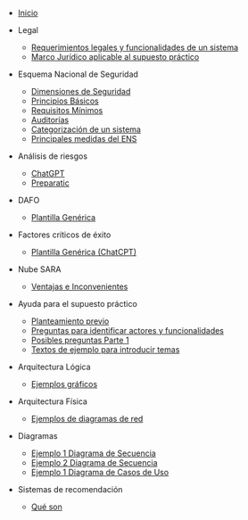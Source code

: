 <!-- docs/_sidebar.md -->


- [Inicio](./)  

- Legal
  - [Requerimientos legales y funcionalidades de un sistema](./temas/Legal/funcionalidades-requerimientos.md)
  - [Marco Jurídico aplicable al supuesto práctico](./temas/Legal/Marco-Juridico.md)
- Esquema Nacional de Seguridad
  - [Dimensiones de Seguridad](./temas/ENS/dimensiones-seguridad.md)
  - [Principios Básicos](./temas/ENS/principios-basicos.md)
  - [Requisitos Mínimos](./temas/ENS/requisitos-minimos.md)
  - [Auditorías](./temas/ENS/auditorias.md)
  - [Categorización de un sistema](./temas/ENS/categorizacion-sistema.md)
  - [Principales medidas del ENS](./temas/ENS/principales-medidas.md)
- Análisis de riesgos
  - [ChatGPT](./temas/Analisis-de-riesgos/chatgpt.md)
  - [Preparatic](./temas/Analisis-de-riesgos/preparatic.md)
- DAFO
  - [Plantilla Genérica](./temas/DAFO/plantilla_generica.md)
- Factores críticos de éxito
  - [Plantilla Genérica (ChatCPT)](./temas/Factores-Criticos-Exito/plantilla-generica-chatgpt.md)
- Nube SARA
  - [Ventajas e Inconvenientes](./temas/Nube-SARA/ventajas-inconvenientes.md)
- Ayuda para el supuesto práctico
  - [Planteamiento previo](./temas/Consideraciones-del-supuesto/planteamiento-previo.md)
  - [Preguntas para identificar actores y funcionalidades](./temas/Consideraciones-del-supuesto/Preguntas-indentificar-actores-funcionalidades.md)
  - [Posibles preguntas Parte 1](./temas/Estadisticas-preguntas/posibles-preguntas-1.md)
  - [Textos de ejemplo para introducir temas](./temas/Consideraciones-del-supuesto/textos-ejemplo.md)
- Arquitectura Lógica
  - [Ejemplos gráficos](./temas/Arquitectura-logica/ejemplos-graficos.md)
- Arquitectura Física
  - [Ejemplos de diagramas de red](./temas/Arquitectura-Fisica/diagramas-de-red.md)
- Diagramas
  - [Ejemplo 1 Diagrama de Secuencia](./temas/Diagramas/ejemplo1-diagrama-secuencia.md)
  - [Ejemplo 2 Diagrama de Secuencia](./temas/Diagramas/ejemplo2-diagrama-secuencia.md)
  - [Ejemplo 1 Diagrama de Casos de Uso](./temas/Diagramas/ejemplo1-diagrama-casos-de-uso.md)
- Sistemas de recomendación
  - [Qué son](./temas/Sistemas-Recomendacion/que_son.md)

